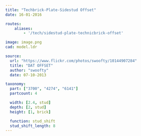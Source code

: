 ```yaml
---
title: "Techbrick-Plate-Sidestud Offset"
date: 16-01-2016

routes:
    aliases:
        - '/tech/sidestud-plate-technicbrick-offset'

image: image.png
cad: model.ldr

source:
  url: "https://www.flickr.com/photos/swoofty/10144907284"
  title: "DAT OFFSET"
  author: "swoofty"
  date: 07-10-2013

taxonomy:
  part: ["3700", "4274", "6141"]
  partcount: 4

  width: [2.4, stud]
  depth: [2, stud]
  height: [1, brick]

  function: stud_shift
  stud_shift_length: 8
---
```

